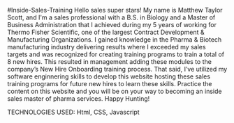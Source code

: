 #Inside-Sales-Training
			Hello sales super stars! My name is Matthew Taylor Scott, and I'm a sales professional with a B.S. in Biology and a Master of Business Administration that I achieved during my 5 years of working for Thermo Fisher Scientific, one of the largest Contract Development & Manufacturing Organizations. I gained knowledge in the Pharma & Biotech manufacturing industry delivering results where I exceeded my sales targets and was recognized for creating training programs to train a total of 8 new hires. This resulted in management adding these modules to the company’s New Hire Onboarding training process.
			That said, I’ve utilized my software enginnering skills to develop this website hosting these sales training programs for future new hires to learn these skills.
			Practice the content on this website and you will be on your way to becoming an inside sales master of pharma services.
			Happy Hunting!
      
 TECHNOLOGIES USED: Html, CSS, Javascript     
